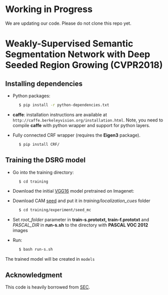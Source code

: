 # Working in Progress

We are updating our code. Please do not clone this repo yet.

# Weakly-Supervised Semantic Segmentation Network with Deep Seeded Region Growing (CVPR2018)


## Installing dependencies

* Python packages:
```bash
      $ pip install -r python-dependencies.txt
```
* **caffe**: installation instructions are available at `http://caffe.berkeleyvision.org/installation.html`.
   Note, you need to compile **caffe** with python wrapper and support for python layers.

* Fully connected CRF wrapper (requires the **Eigen3** package).
```bash
      $ pip install CRF/
```

## Training the DSRG model

* Go into the training directory: 

```bash
      $ cd training
```

* Download the initial [VGG16](http:www.baidu.com) model pretrained on Imagenet:

* Download CAM [seed](http:www.baidu.com) and put it in *training/localization_cues* folder

```bash
      $ cd training/experiment/seed_mc
```
* Set *root_folder* parameter in **train-s.prototxt, train-f.prototxt** and *PASCAL_DIR*  in **run-s.sh** to the directory with **PASCAL VOC 2012** images

* Run:

```bash
      $ bash run-s.sh
```
   The trained model will be created in `models`
   
## Acknowledgment
This code is heavily borrowed from [SEC](https://github.com/kolesman/SEC).
